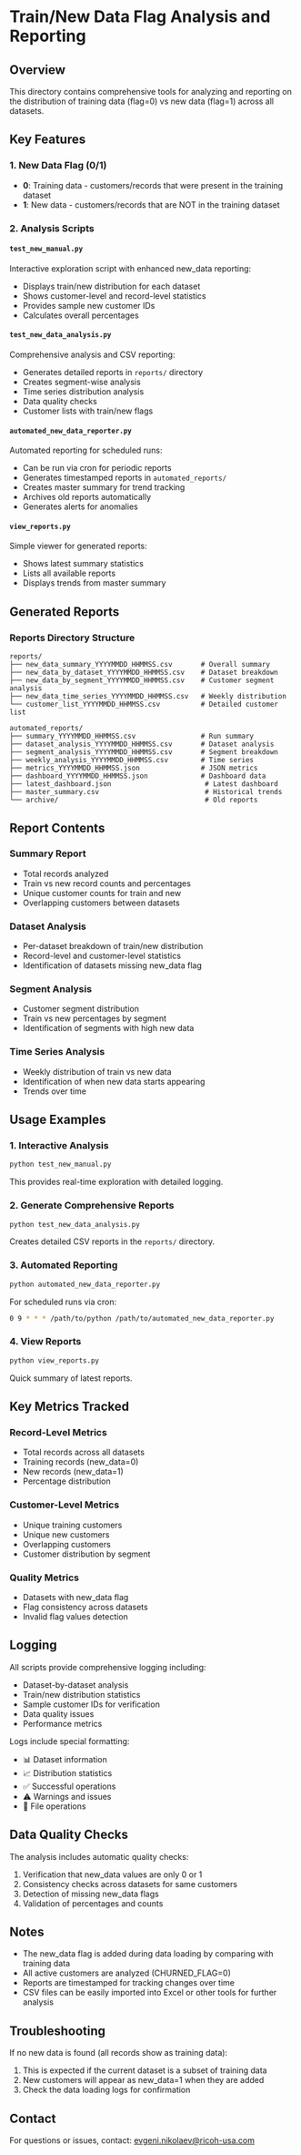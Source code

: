 # Train/New Data Flag Analysis and Reporting

## Overview
This directory contains comprehensive tools for analyzing and reporting on the distribution of training data (flag=0) vs new data (flag=1) across all datasets.

## Key Features

### 1. New Data Flag (0/1)
- **0**: Training data - customers/records that were present in the training dataset
- **1**: New data - customers/records that are NOT in the training dataset

### 2. Analysis Scripts

#### `test_new_manual.py`
Interactive exploration script with enhanced new_data reporting:
- Displays train/new distribution for each dataset
- Shows customer-level and record-level statistics
- Provides sample new customer IDs
- Calculates overall percentages

#### `test_new_data_analysis.py`
Comprehensive analysis and CSV reporting:
- Generates detailed reports in `reports/` directory
- Creates segment-wise analysis
- Time series distribution analysis
- Data quality checks
- Customer lists with train/new flags

#### `automated_new_data_reporter.py`
Automated reporting for scheduled runs:
- Can be run via cron for periodic reports
- Generates timestamped reports in `automated_reports/`
- Creates master summary for trend tracking
- Archives old reports automatically
- Generates alerts for anomalies

#### `view_reports.py`
Simple viewer for generated reports:
- Shows latest summary statistics
- Lists all available reports
- Displays trends from master summary

## Generated Reports

### Reports Directory Structure
```
reports/
├── new_data_summary_YYYYMMDD_HHMMSS.csv       # Overall summary
├── new_data_by_dataset_YYYYMMDD_HHMMSS.csv    # Dataset breakdown
├── new_data_by_segment_YYYYMMDD_HHMMSS.csv    # Customer segment analysis
├── new_data_time_series_YYYYMMDD_HHMMSS.csv   # Weekly distribution
└── customer_list_YYYYMMDD_HHMMSS.csv          # Detailed customer list

automated_reports/
├── summary_YYYYMMDD_HHMMSS.csv                # Run summary
├── dataset_analysis_YYYYMMDD_HHMMSS.csv       # Dataset analysis
├── segment_analysis_YYYYMMDD_HHMMSS.csv       # Segment breakdown
├── weekly_analysis_YYYYMMDD_HHMMSS.csv        # Time series
├── metrics_YYYYMMDD_HHMMSS.json               # JSON metrics
├── dashboard_YYYYMMDD_HHMMSS.json             # Dashboard data
├── latest_dashboard.json                       # Latest dashboard
├── master_summary.csv                          # Historical trends
└── archive/                                    # Old reports
```

## Report Contents

### Summary Report
- Total records analyzed
- Train vs new record counts and percentages
- Unique customer counts for train and new
- Overlapping customers between datasets

### Dataset Analysis
- Per-dataset breakdown of train/new distribution
- Record-level and customer-level statistics
- Identification of datasets missing new_data flag

### Segment Analysis
- Customer segment distribution
- Train vs new percentages by segment
- Identification of segments with high new data

### Time Series Analysis
- Weekly distribution of train vs new data
- Identification of when new data starts appearing
- Trends over time

## Usage Examples

### 1. Interactive Analysis
```bash
python test_new_manual.py
```
This provides real-time exploration with detailed logging.

### 2. Generate Comprehensive Reports
```bash
python test_new_data_analysis.py
```
Creates detailed CSV reports in the `reports/` directory.

### 3. Automated Reporting
```bash
python automated_new_data_reporter.py
```
For scheduled runs via cron:
```bash
0 9 * * * /path/to/python /path/to/automated_new_data_reporter.py
```

### 4. View Reports
```bash
python view_reports.py
```
Quick summary of latest reports.

## Key Metrics Tracked

### Record-Level Metrics
- Total records across all datasets
- Training records (new_data=0)
- New records (new_data=1)
- Percentage distribution

### Customer-Level Metrics
- Unique training customers
- Unique new customers
- Overlapping customers
- Customer distribution by segment

### Quality Metrics
- Datasets with new_data flag
- Flag consistency across datasets
- Invalid flag values detection

## Logging

All scripts provide comprehensive logging including:
- Dataset-by-dataset analysis
- Train/new distribution statistics
- Sample customer IDs for verification
- Data quality issues
- Performance metrics

Logs include special formatting:
- 📊 Dataset information
- 📈 Distribution statistics
- ✅ Successful operations
- ⚠️ Warnings and issues
- 📁 File operations

## Data Quality Checks

The analysis includes automatic quality checks:
1. Verification that new_data values are only 0 or 1
2. Consistency checks across datasets for same customers
3. Detection of missing new_data flags
4. Validation of percentages and counts

## Notes

- The new_data flag is added during data loading by comparing with training data
- All active customers are analyzed (CHURNED_FLAG=0)
- Reports are timestamped for tracking changes over time
- CSV files can be easily imported into Excel or other tools for further analysis

## Troubleshooting

If no new data is found (all records show as training data):
1. This is expected if the current dataset is a subset of training data
2. New customers will appear as new_data=1 when they are added
3. Check the data loading logs for confirmation

## Contact
For questions or issues, contact: evgeni.nikolaev@ricoh-usa.com